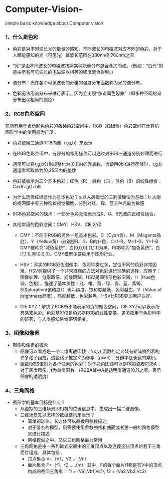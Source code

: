 # Computer-Vision-
simple basic knowledge about Computer vision

### 1、什么是色彩

- 色彩是对不同波长光的能量的感知，不同波长的电磁波对应不同的色彩，对于人眼能感知的光（可见光）其波长范围在380nm到760nm之间

- “光”是由不同波长的电磁波按照某种能量分布混合叠加而成。（例如：“白光”则是由所有可见波长的电磁波以相等的强度混合得到。）

- 谱分布：光在各个可见波长的分量的强度分布函数称为光的谱分布。

- 色彩无法用谱分布来进行表示，因为会出现“多谱同色现象”（即多种不同的谱分布出现相同的颜色）

### 2、RGB色彩空间

在所有用于表示颜色色彩的各种色彩空间中，RGB（红绿蓝）色彩空间在计算机图形学中的使用最为广泛：

- 色彩使用三通道RGB向量（r,g,b）来表示

- 在RGB色彩空间中，有部分的常用操作可以通过对RGB三通道分别处理而进行

- 通常可以将r,g,b分别规整化为[0,1]内的浮点数，当使用8bit进行存储时，r,g,b通道常常取值为[0,255]内的整数

- 色彩被表示为三个基本色彩：红色（R），绿色（G），蓝色（B）的线性组合：C=rR+gG+bB

- 为什么选择红绿蓝作为基本色彩？a.以人类视觉的三刺激理论为基础；b.人眼的视网膜中有三种锥状视觉细胞，分别对红、绿、蓝三种光最为敏感

- RGB色彩空间的缺点：一部分色彩无法表示成R、G、B光波的正线性组合。

- 其他常用的色彩空间：CMY、HSV、CIE XYZ

    - CMY：不同于RGB的另外一组基本色彩。C（Cyan青）、M（Magenta品红）、Y（Yellow黄）:分别是R、G、B的补色，C=1-R，M=1-G，Y=1-B
CMY被称为“减色系统”，白[0,0,0],[1,1,1]为黑，RGB称为“加色系统”，白[1,1,1],黑[0,0,0]。CMY模型主要应用于印刷行业。

    - HSV：真实的RGB彩色图像中，色彩种类过多，定位不同的色彩非常困难，HSV则提供了一个非常直观的方法对色彩进行准确的选择，应用于：图像处理、分形图像、光线跟踪。HSV是圆锥形色彩空间，H（Hue色调，色相），描述了基本属性：红、橙、黄、绿、青、蓝、紫等。S(Saturation(饱和度））也叫纯度，饱和度越低，色彩越白。V（Value of brightness亮度），亮度越低，色彩越黑。HSV比RGB更加用户友好。

    - CIE XYZ：解决了RGB所不能表示的负的颜色空间，CIE XYZ可以表示所有感知色彩。色彩基XYZ是色彩基RGB的线性变换。更多应用于色彩科学的研究，与人类感知系统密切相关。

### 3、图像和像素

- 图像和像素的概念
    - 图像可以看成是一个二维离散函数：f(x,y),函数的定义域有矩阵排列着的许多格子组成，这些格子被定义为像素（pixel），分辨率是长宽的乘积。
    - 函数f的取值则为各个像素的色彩：对于彩色图像可以是RGB或者RGBA；对于灰度图像，f为单值函数。(RGBA其中A是透明度通道[0,1]之间，表示图像的透明度）
    
### 4、三角网格

- 图形学的基本目标是什么？
    - 从虚拟的三维场景即相机的位置信息中，生成出一幅二维图像。
    - 三维场景又以怎样的数据结构来表示？
        - 简单的球体，长方体可以直接用参数描述
        - 对于复杂的模型，则需要使用参数曲线和曲面或者更一般的网格模型来进行描述
        - 网格模型之中，又以三角网格最为常用
    - 三角网格是由一系列欧式空间中的三维顶点以及连接这些顶点的若干三角面片组成，具体包括：
        - 顶点集合 V=（V1，V2,....,Vn）
        - 面片集合 F=（f1，f2,....,fm）
        其中，F的每个面片f1都是有V中的顶点构成的空间三角形：
        f1 = (Va1,Vb1,Vc1), f2 = (Va2,Vb2,Vc2)
        





